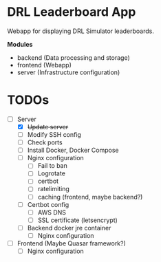 # DRL Leaderboard App
Webapp for displaying DRL Simulator leaderboards.

**Modules**
* backend (Data processing and storage)
* frontend (Webapp)
* server (Infrastructure configuration)

# TODOs
* [ ] Server
  * [x] ~~Update server~~
  * [ ] Modify SSH config
  * [ ] Check ports
  * [ ] Install Docker, Docker Compose
  * [ ] Nginx configuration
    * [ ] Fail to ban
    * [ ] Logrotate
    * [ ] certbot
    * [ ] ratelimiting
    * [ ] caching (frontend, maybe backend?)
  * [ ] Certbot config
    * [ ] AWS DNS
    * [ ] SSL certificate (letsencrypt)
  * [ ] Backend docker jre container
    * [ ] Nginx configuration 
* [ ] Frontend (Maybe Quasar framework?)
  * [ ] Nginx configuration
